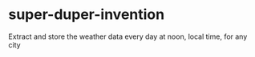 # super-duper-invention
Extract and store the weather data every day at noon, local time, for any city
